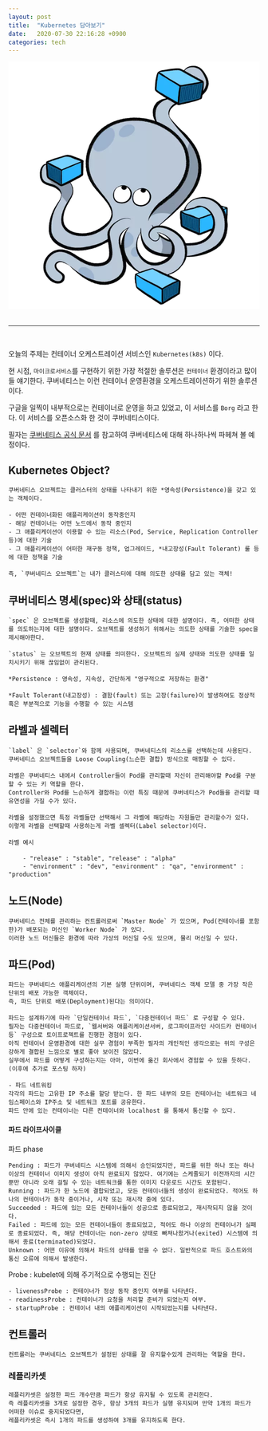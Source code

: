 ```yaml
---
layout: post
title:  "Kubernetes 담아보기"
date:   2020-07-30 22:16:28 +0900
categories: tech
---
```

<div align="center">
    <img src="/assets/img/container-orchestration.png" />
</div>

<br/>

---

<br/>

오늘의 주제는 컨테이너 오케스트레이션 서비스인 `Kubernetes(k8s)` 이다.

현 시점, `마이크로서비스`를 구현하기 위한 가장 적절한 솔루션은 `컨테이너` 환경이라고 많이들 얘기한다. 
쿠버네티스는 이런 컨테이너 운영환경을 오케스트레이션하기 위한 솔루션이다.

구글을 일찍이 내부적으로는 컨테이너로 운영을 하고 있었고, 이 서비스를 `Borg` 라고 한다.
이 서비스를 오픈소스화 한 것이 쿠버네티스이다.      

필자는 [쿠버네티스 공식 문서](https://kubernetes.io/docs/home/) 를 참고하여 쿠버네티스에 대해 하나하나씩 파헤쳐 볼 예정이다.


## Kubernetes Object?

    쿠버네티스 오브젝트는 클러스터의 상태를 나타내기 위한 *영속성(Persistence)을 갖고 있는 객체이다.

    - 어떤 컨테이너화된 애플리케이션이 동작중인지
    - 해당 컨테이너는 어떤 노드에서 동작 중인지
    - 그 애플리케이션이 이용할 수 있는 리소스(Pod, Service, Replication Controller 등)에 대한 기술
    - 그 애플리케이션이 어떠한 재구동 정책, 업그레이드, *내고장성(Fault Tolerant) 룰 등에 대한 정책을 기술

    즉, `쿠버네티스 오브젝트`는 내가 클러스터에 대해 의도한 상태를 담고 있는 객체!

## 쿠버네티스 명세(spec)와 상태(status)

    `spec` 은 오브젝트를 생성할때, 리소스에 의도한 상태에 대한 설명이다. 즉, 어떠한 상태를 의도하는지에 대한 설명이다. 오브젝트를 생성하기 위해서는 의도한 상태를 기술한 spec을 제시해야한다.
    
    `status` 는 오브젝트의 현재 상태를 의미한다. 오브젝트의 실제 상태와 의도한 상태를 일치시키기 위해 끊임없이 관리된다.
    
    *Persistence : 영속성, 지속성, 간단하게 "영구적으로 저장하는 환경"
    
    *Fault Tolerant(내고장성) : 결함(fault) 또는 고장(failure)이 발생하여도 정상적 혹은 부분적으로 기능을 수행할 수 있는 시스템

## 라벨과 셀렉터

    `label` 은 `selector`와 함께 사용되며, 쿠버네티스의 리소스를 선택하는데 사용된다.
    쿠버네티스 오브젝트들을 Loose Coupling(느슨한 결합) 방식으로 매핑할 수 있다.
    
    라벨은 쿠버네티스 내에서 Controller들이 Pod를 관리할때 자신이 관리해야할 Pod를 구분할 수 있는 키 역할을 한다.
    Controller와 Pod를 느슨하게 결합하는 이런 특징 때문에 쿠버네티스가 Pod들을 관리할 때 유연성을 가질 수가 있다.
    
    라벨을 설정했으면 특정 라벨들만 선택해서 그 라벨에 해당하는 자원들만 관리할수가 있다.
    이렇게 라벨을 선택할때 사용하는게 라벨 셀렉터(Label selector)이다.
     
    라벨 예시
    
        - "release" : "stable", "release" : "alpha"
        - "environment" : "dev", "environment" : "qa", "environment" : "production"
    
 
## 노드(Node)

    쿠버네티스 전체를 관리하는 컨트롤러로써 `Master Node` 가 있으며, Pod(컨테이너를 포함한)가 배포되는 머신인 `Worker Node` 가 있다.
    이러한 노드 머신들은 환경에 따라 가상의 머신일 수도 있으며, 물리 머신일 수 있다.

## 파드(Pod)
    파드는 쿠버네티스 애플리케이션의 기본 실행 단위이며, 쿠버네티스 객체 모델 중 가장 작은 단위의 배포 가능한 객체이다.
    즉, 파드 단위로 배포(Deployment)된다는 의미이다.

    파드는 설계하기에 따라 `단일컨테이너 파드`, `다중컨테이너 파드` 로 구성할 수 있다. 
    필자는 다중컨테이너 파드로, `웹서버와 애플리케이션서버, 로그파이프라인 사이드카 컨테이너 등` 구성으로 토이프로젝트를 진행한 경험이 있다.
    아직 컨테이너 운영환경에 대한 실무 경험이 부족한 필자의 개인적인 생각으로는 위의 구성은 강하게 결합된 느낌으로 별로 좋아 보이진 않았다. 
    실무에서 파드를 어떻게 구성하는지는 아마, 이번에 옮긴 회사에서 경험할 수 있을 듯하다. (이후에 추가로 포스팅 하자) 
    
    - 파드 네트워킹
    각각의 파드는 고유한 IP 주소를 할당 받는다. 한 파드 내부의 모든 컨테이너는 네트워크 네임스페이스와 IP주소 및 네트워크 포트를 공유한다. 
    파드 안에 있는 컨테이너는 다른 컨테이너와 localhost 를 통해서 통신할 수 있다.


#### 파드 라이프사이클

파드 phase

    Pending	: 파드가 쿠버네티스 시스템에 의해서 승인되었지만, 파드를 위한 하나 또는 하나 이상의 컨테이너 이미지 생성이 아직 완료되지 않았다. 여기에는 스케줄되기 이전까지의 시간 뿐만 아니라 오래 걸릴 수 있는 네트워크를 통한 이미지 다운로드 시간도 포함된다.	
    Running : 파드가 한 노드에 결합되었고, 모든 컨테이너들의 생성이 완료되었다. 적어도 하나의 컨테이너가 동작 중이거나, 시작 또는 재시작 중에 있다.	
    Succeeded : 파드에 있는 모든 컨테이너들이 성공으로 종료되었고, 재시작되지 않을 것이다.	
    Failed : 파드에 있는 모든 컨테이너들이 종료되었고, 적어도 하나 이상의 컨테이너가 실패로 종료되었다. 즉, 해당 컨테이너는 non-zero 상태로 빠져나왔거나(exited) 시스템에 의해서 종료(terminated)되었다.	
    Unknown : 어떤 이유에 의해서 파드의 상태를 얻을 수 없다. 일반적으로 파드 호스트와의 통신 오류에 의해서 발생한다.

Probe : kubelet에 의해 주기적으로 수행되는 진단 

    - livenessProbe : 컨테이너가 정상 동작 중인지 여부를 나타낸다.
    - readinessProbe : 컨테이너가 요청을 처리할 준비가 되었는지 여부.
    - startupProbe : 컨테이너 내의 애플리케이션이 시작되었는지를 나타낸다.
    
    
## 컨트롤러

    컨트롤러는 쿠버네티스 오브젝트가 설정된 상태를 잘 유지할수있게 관리하는 역할을 한다.

### 레플리카셋

    레플리카셋은 설정한 파드 개수만큼 파드가 항상 유지될 수 있도록 관리한다. 
    즉 레플리카셋을 3개로 설정한 경우, 항상 3개의 파드가 실행 유지되며 만약 1개의 파드가 어떠한 이슈로 중지되었다면, 
    레플리카셋은 즉시 1개의 파드를 생성하여 3개를 유지하도록 한다.


    

